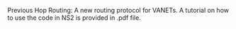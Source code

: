 Previous Hop Routing:
A new routing protocol for VANETs.
A tutorial on how to use the code in NS2 is provided in .pdf file.


